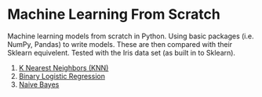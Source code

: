 # Machine Learning From Scratch
Machine learning models from scratch in Python. Using basic packages (i.e. NumPy, Pandas) to write models. These are then compared with their Sklearn equivelent. Tested with the Iris data set (as built in to Sklearn).

1. [K Nearest Neighbors (KNN)](https://github.com/wardzj08/ML_from_scratch/tree/master/knn)
2. [Binary Logistic Regression](https://github.com/wardzj08/ML_from_scratch/tree/master/binary_logistic_regression)
3. [Naive Bayes](https://github.com/wardzj08/ML_from_scratch/tree/master/naive_bayes)

